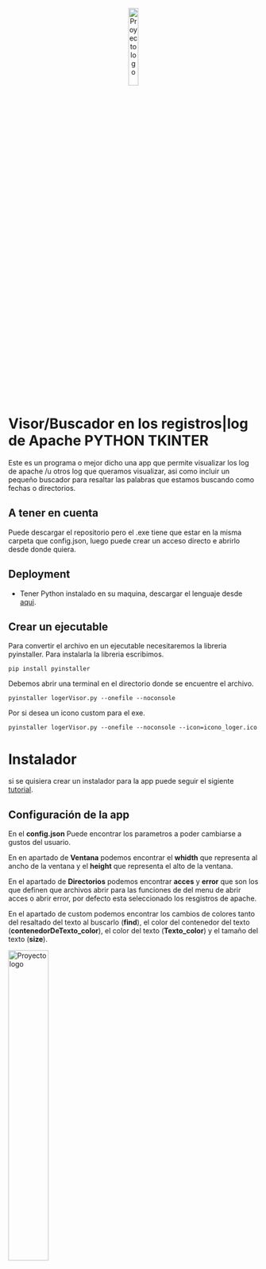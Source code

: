 <p align="center">
 <img width=20% height=20% src="https://i.imgur.com/bGizZPd.png" alt="Proyecto logo">
 <h1> Visor/Buscador en los registros|log de Apache PYTHON TKINTER</h1>
</p>

<p>Este es un programa o mejor dicho una app que permite visualizar los log de apache /u otros log que queramos visualizar, asi como incluir un pequeño buscador para resaltar las palabras que estamos buscando como fechas o directorios.</p>

<h2>A tener en cuenta</h2>
<p>Puede descargar el repositorio pero el .exe tiene que estar en la misma carpeta que config.json, luego puede crear un acceso directo e abrirlo desde donde quiera.</p>

## Deployment

- Tener Python instalado en su maquina, descargar el lenguaje desde [aqui](https://www.python.org/downloads/).

## Crear un ejecutable

Para convertir el archivo en un ejecutable necesitaremos la libreria pyinstaller.
Para instalarla la libreria escribimos.
```
pip install pyinstaller
```

Debemos abrir una terminal en el directorio donde se encuentre el archivo.
```
pyinstaller logerVisor.py --onefile --noconsole
```
Por si desea un icono custom para el exe.
```
pyinstaller logerVisor.py --onefile --noconsole --icon=icono_loger.ico
```

# Instalador

si se quisiera crear un instalador para la app puede seguir el sigiente [tutorial](https://www.youtube.com/watch?v=W4QQ-ua9Ips).

<h2>Configuración de la app</h2>
<p align="center">
 <p>En el <strong>config.json</strong> Puede encontrar los parametros a poder cambiarse a gustos del usuario.</p>
 <p>En en apartado de <strong>Ventana</strong> podemos encontrar el <strong>whidth</strong> que representa al ancho de la ventana y el <strong>height</strong> que representa el alto de la ventana.</p>
 <p>En el apartado de <strong>Directorios</strong> podemos encontrar <strong>acces</strong> y <strong>error</strong> que son los que definen que archivos abrir para las funciones de del menu de abrir acces o abrir error, por defecto esta seleccionado los resgistros de apache.</p>
 <p>En el apartado de custom podemos encontrar los cambios de colores tanto del resaltado del texto al buscarlo (<strong>find</strong>), el color del contenedor del texto (<strong>contenedorDeTexto_color</strong>), el color del texto (<strong>Texto_color</strong>) y el tamaño del texto (<strong>size</strong>).</p>
 <img width=40% height=40% src="https://i.imgur.com/Rc1L0Dz.png" alt="Proyecto logo">
</p>
